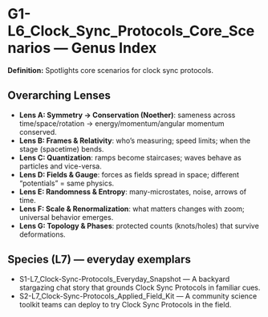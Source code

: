 # G1-L6_Clock_Sync_Protocols_Core_Scenarios — Genus Index
**Definition:** Spotlights core scenarios for clock sync protocols.

## Overarching Lenses

- **Lens A: Symmetry -> Conservation (Noether)**: sameness across time/space/rotation → energy/momentum/angular momentum conserved.
- **Lens B: Frames & Relativity**: who’s measuring; speed limits; when the stage (spacetime) bends.
- **Lens C: Quantization**: ramps become staircases; waves behave as particles and vice-versa.
- **Lens D: Fields & Gauge**: forces as fields spread in space; different “potentials” = same physics.
- **Lens E: Randomness & Entropy**: many-microstates, noise, arrows of time.
- **Lens F: Scale & Renormalization**: what matters changes with zoom; universal behavior emerges.
- **Lens G: Topology & Phases**: protected counts (knots/holes) that survive deformations.

## Species (L7) — everyday exemplars
- S1-L7_Clock-Sync-Protocols_Everyday_Snapshot — A backyard stargazing chat story that grounds Clock Sync Protocols in familiar cues.
- S2-L7_Clock-Sync-Protocols_Applied_Field_Kit — A community science toolkit teams can deploy to try Clock Sync Protocols in the field.
